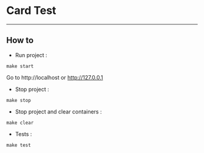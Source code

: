 # Card Test

---

## How to

* Run project :

```shell
make start
```

Go to http://localhost or http://127.0.0.1

* Stop project :
```shell
make stop
```
* Stop project and clear containers :
```shell
make clear
```

* Tests :
```shell
make test
```
